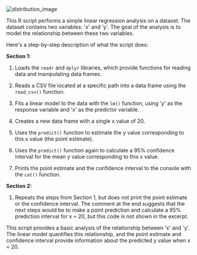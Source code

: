 
![distribution_image](https://github.com/MichaelBoateng/Shear-strength-of-the-bond-vs-Age-of-the-propellant-using-R-/assets/47555566/04ef3fa2-b2bc-420c-be78-3a11bbf7af99)


This R script performs a simple linear regression analysis on a dataset. The dataset contains two variables: 'x' and 'y'. The goal of the analysis is to model the relationship between these two variables.

Here's a step-by-step description of what the script does:

**Section 1:**

1. Loads the `readr` and `dplyr` libraries, which provide functions for reading data and manipulating data frames.

2. Reads a CSV file located at a specific path into a data frame using the `read_csv()` function.

3. Fits a linear model to the data with the `lm()` function, using 'y' as the response variable and 'x' as the predictor variable.

4. Creates a new data frame with a single x value of 20.

5. Uses the `predict()` function to estimate the y value corresponding to this x value (the point estimate).

6. Uses the `predict()` function again to calculate a 95% confidence interval for the mean y value corresponding to this x value.

7. Prints the point estimate and the confidence interval to the console with the `cat()` function.

**Section 2:**

1. Repeats the steps from Section 1, but does not print the point estimate or the confidence interval. The comment at the end suggests that the next steps would be to make a point prediction and calculate a 95% prediction interval for x = 20, but this code is not shown in the excerpt.

This script provides a basic analysis of the relationship between 'x' and 'y'. The linear model quantifies this relationship, and the point estimate and confidence interval provide information about the predicted y value when x = 20.

